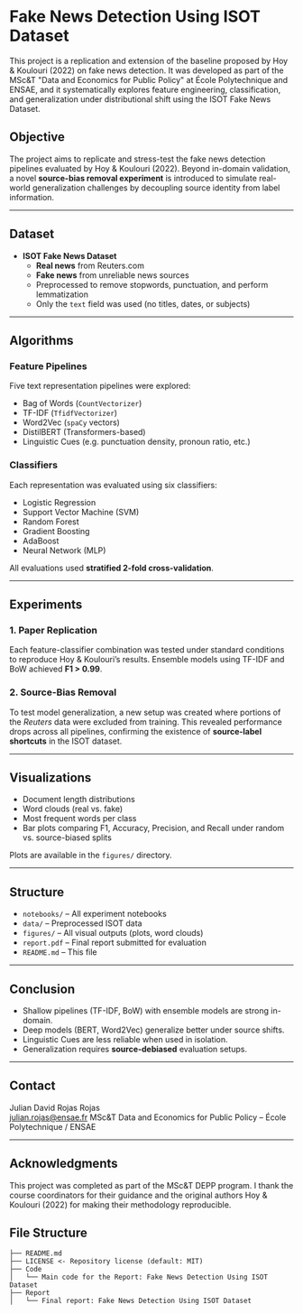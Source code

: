 # Fake News Detection Using ISOT Dataset

This project is a replication and extension of the baseline proposed by Hoy & Koulouri (2022) on fake news detection. It was developed as part of the MSc&T "Data and Economics for Public Policy" at École Polytechnique and ENSAE, and it systematically explores feature engineering, classification, and generalization under distributional shift using the ISOT Fake News Dataset.

## Objective

The project aims to replicate and stress-test the fake news detection pipelines evaluated by Hoy & Koulouri (2022). Beyond in-domain validation, a novel **source-bias removal experiment** is introduced to simulate real-world generalization challenges by decoupling source identity from label information.

---

## Dataset

- **ISOT Fake News Dataset**  
  - **Real news** from Reuters.com  
  - **Fake news** from unreliable news sources  
  - Preprocessed to remove stopwords, punctuation, and perform lemmatization  
  - Only the `text` field was used (no titles, dates, or subjects)

---

## Algorithms

### Feature Pipelines

Five text representation pipelines were explored:

- Bag of Words (`CountVectorizer`)
- TF-IDF (`TfidfVectorizer`)
- Word2Vec (`spaCy` vectors)
- DistilBERT (Transformers-based)
- Linguistic Cues (e.g. punctuation density, pronoun ratio, etc.)

### Classifiers

Each representation was evaluated using six classifiers:

- Logistic Regression
- Support Vector Machine (SVM)
- Random Forest
- Gradient Boosting
- AdaBoost
- Neural Network (MLP)

All evaluations used **stratified 2-fold cross-validation**.

---

## Experiments

### 1. Paper Replication
Each feature-classifier combination was tested under standard conditions to reproduce Hoy & Koulouri’s results. Ensemble models using TF-IDF and BoW achieved **F1 > 0.99**.

### 2. Source-Bias Removal
To test model generalization, a new setup was created where portions of the *Reuters* data were excluded from training. This revealed performance drops across all pipelines, confirming the existence of **source-label shortcuts** in the ISOT dataset.

---

## Visualizations

- Document length distributions
- Word clouds (real vs. fake)
- Most frequent words per class
- Bar plots comparing F1, Accuracy, Precision, and Recall under random vs. source-biased splits

Plots are available in the `figures/` directory.

---

## Structure

- `notebooks/` – All experiment notebooks
- `data/` – Preprocessed ISOT data
- `figures/` – All visual outputs (plots, word clouds)
- `report.pdf` – Final report submitted for evaluation
- `README.md` – This file

---

## Conclusion

- Shallow pipelines (TF-IDF, BoW) with ensemble models are strong in-domain.
- Deep models (BERT, Word2Vec) generalize better under source shifts.
- Linguistic Cues are less reliable when used in isolation.
- Generalization requires **source-debiased** evaluation setups.

---

## Contact

Julian David Rojas Rojas  
julian.rojas@ensae.fr  MSc&T Data and Economics for Public Policy – École Polytechnique / ENSAE

---

## Acknowledgments

This project was completed as part of the MSc&T DEPP program. I thank the course coordinators for their guidance and the original authors Hoy & Koulouri (2022) for making their methodology reproducible.


## **File Structure**

```
├── README.md  
├── LICENSE <- Repository license (default: MIT)  
├── Code  
│   └── Main code for the Report: Fake News Detection Using ISOT Dataset   
├── Report 
│   └── Final report: Fake News Detection Using ISOT Dataset 

```
